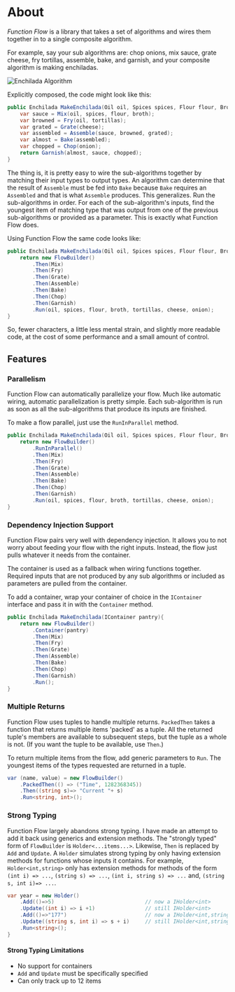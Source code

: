 # About

*Function Flow* is a library that takes a set of algorithms and wires them together in to a single composite algorithm. 

For example, say your sub algorithms are: chop onions, mix sauce, grate cheese, fry tortillas, assemble, bake, and garnish, and your composite algorithm is making enchiladas. 

![Enchilada Algorithm](https://raw.githubusercontent.com/Prototypist1/FunctionGraph/master/EnchiladaAlgorithm.png)

Explicitly composed, the code might look like this:

```C#
public Enchilada MakeEnchilada(Oil oil, Spices spices, Flour flour, Broth broth, Tortillas tortillas, Cheese cheese, Onion onion){
    var sauce = Mix(oil, spices, flour, broth);
    var browned = Fry(oil, tortillas);
    var grated = Grate(cheese);
    var assembled = Assemble(sauce, browned, grated);
    var almost = Bake(assembled);
    var chopped = Chop(onion);
    return Garnish(almost, sauce, chopped);
}
```

The thing is, it is pretty easy to wire the sub-algorithms together by matching their input types to output types. An algorithm can determine that the result of `Assemble` must be fed into `Bake` because `Bake` requires an `Assembled` and that is what `Assemble` produces. This generalizes. Run the sub-algorithms in order. For each of the sub-algorithm's inputs, find the youngest item of matching type that was output from one of the previous sub-algorithms or provided as a parameter. This is exactly what Function Flow does.

Using Function Flow the same code looks like:

```C#
public Enchilada MakeEnchilada(Oil oil, Spices spices, Flour flour, Broth broth, Tortillas tortillas, Cheese cheese, Onion onion){
    return new FlowBuilder()
        .Then(Mix)
        .Then(Fry)
        .Then(Grate)
        .Then(Assemble)
        .Then(Bake)
        .Then(Chop)
        .Then(Garnish)
        .Run(oil, spices, flour, broth, tortillas, cheese, onion);
}
```

So, fewer characters, a little less mental strain, and slightly more readable code, at the cost of some performance and a small amount of control.

## Features

### Parallelism 

Function Flow can automatically parallelize your flow. Much like automatic wiring, automatic parallelization is pretty simple. Each sub-algorithm is run as soon as all the sub-algorithms that produce its inputs are finished.

To make a flow parallel, just use the `RunInParallel` method. 

```C#
public Enchilada MakeEnchilada(Oil oil, Spices spices, Flour flour, Broth broth, Tortillas tortillas, Cheese cheese, Onion onion){
    return new FlowBuilder()
        .RunInParallel()
        .Then(Mix)
        .Then(Fry)
        .Then(Grate)
        .Then(Assemble)
        .Then(Bake)
        .Then(Chop)
        .Then(Garnish)
        .Run(oil, spices, flour, broth, tortillas, cheese, onion);
}
```

### Dependency Injection Support

Function Flow pairs very well with dependency injection. It allows you to not worry about feeding your flow with the right inputs. Instead, the flow just pulls whatever it needs from the container. 

The container is used as a fallback when wiring functions together. Required inputs that are not produced by any sub algorithms or included as parameters are pulled from the container.

To add a container, wrap your container of choice in the `IContainer` interface and pass it in with the `Container` method.

```C#
public Enchilada MakeEnchilada(IContainer pantry){
    return new FlowBuilder()
        .Container(pantry)
        .Then(Mix)
        .Then(Fry)
        .Then(Grate)
        .Then(Assemble)
        .Then(Bake)
        .Then(Chop)
        .Then(Garnish)
        .Run();
}
```

### Multiple Returns

Function Flow uses tuples to handle multiple returns. `PackedThen` takes a function that returns multiple items 'packed' as a tuple. All the returned tuple's members are available to subsequent steps, but the tuple as a whole is not. (If you want the tuple to be available, use `Then`.) 

To return multiple items from the flow, add generic parameters to `Run`. The youngest items of the types requested are returned in a tuple.

```C#
var (name, value) = new FlowBuilder()
    .PackedThen(() => ("Time", 1282368345))
    .Then((string s)=> "Current "+ s)
    .Run<string, int>();
```
### Strong Typing

Function Flow largely abandons strong typing. I have made an attempt to add it back using generics and extension methods. The "strongly typed" form of `FlowBuilder` is `Holder<...items...>`. Likewise, `Then` is replaced by `Add` and `Update`. A `Holder` simulates strong typing by only having extension methods for functions whose inputs it contains. For example, `Holder<int,string>` only has extension methods for methods of the form `(int i) => ...`, `(string s) => ...`, `(int i, string s) => ...` and, `(string s, int i)=> ...`.

```C#
var year = new Holder()
    .Add(()=>5)                             // now a IHolder<int>
    .Update((int i) => i +1)                // still IHolder<int>
    .Add(()=>"177")                         // now a IHolder<int,string>
    .Update((string s, int i) => s + i)     // still IHolder<int,string>
    .Run<string>();
}
```

#### Strong Typing Limitations

- No support for containers
- `Add` and `Update` must be specifically specified
- Can only track up to 12 items



